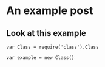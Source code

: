# An example post

## Look at this example
```
var Class = require('class').Class

var example = new Class()
```
